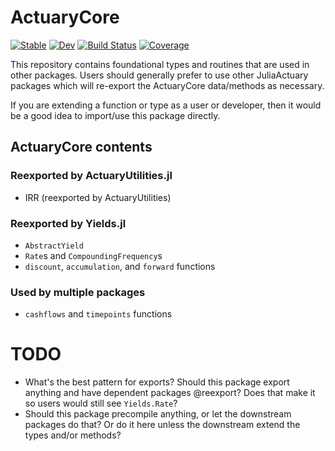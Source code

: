 # ActuaryCore

[![Stable](https://img.shields.io/badge/docs-stable-blue.svg)](https://alecloudenback.github.io/ActuaryCore.jl/stable)
[![Dev](https://img.shields.io/badge/docs-dev-blue.svg)](https://alecloudenback.github.io/ActuaryCore.jl/dev)
[![Build Status](https://github.com/alecloudenback/ActuaryCore.jl/actions/workflows/CI.yml/badge.svg?branch=main)](https://github.com/alecloudenback/ActuaryCore.jl/actions/workflows/CI.yml?query=branch%3Amain)
[![Coverage](https://codecov.io/gh/alecloudenback/ActuaryCore.jl/branch/main/graph/badge.svg)](https://codecov.io/gh/alecloudenback/ActuaryCore.jl)


This repository contains foundational types and routines that are used in other packages. Users should generally prefer to use other JuliaActuary packages which will re-export the ActuaryCore data/methods as necessary.

If you are extending a function or type as a user or developer, then it would be a good idea to import/use this package directly.

## ActuaryCore contents

### Reexported by ActuaryUtilities.jl
- IRR (reexported by ActuaryUtilities)

### Reexported by Yields.jl
- `AbstractYield`
- `Rate`s and `CompoundingFrequency`s 
- `discount`, `accumulation`, and `forward` functions

### Used by multiple packages
- `cashflows` and `timepoints` functions

# TODO
- What's the best pattern for exports? Should this package export anything and have dependent packages @reexport? Does that make it so users would still see `Yields.Rate`?
- Should this package precompile anything, or let the downstream packages do that? Or do it here unless the downstream extend the types and/or methods?